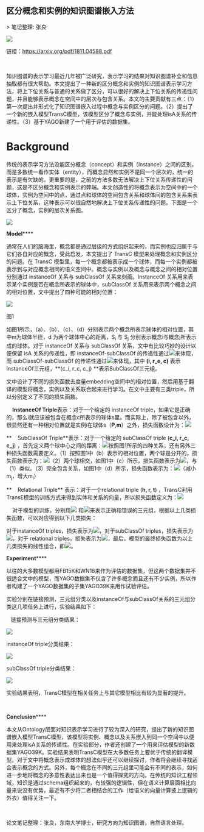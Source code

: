 
## 区分概念和实例的知识图谱嵌入方法

&gt; 笔记整理: 张良

![](img/区分概念和实例的知识图谱嵌入方法.md_1.png)

链接：https://arxiv.org/pdf/1811.04588.pdf

 

知识图谱的表示学习最近几年被广泛研究，表示学习的结果对知识图谱补全和信息抽取都有很大帮助。本文提出了一种新的区分概念和实例的知识图谱表示学习方法，将上下位关系与普通的关系做了区分，可以很好的解决上下位关系的传递性问题，并且能够表示概念在空间中的层次与包含关系。本文的主要贡献有三点：（1）第一次提出并形式化了知识图谱嵌入过程中概念与实例区分的问题。（2）提出了一个新的嵌入模型TransC模型，该模型区分了概念与实例，并能处理isA关系的传递性。（3）基于YAGO新建了一个用于评估的数据集。



# **Background**

传统的表示学习方法没能区分概念（concept）和实例（instance）之间的区别，而是多数统一看作实体（entity），而概念显然和实例不是同一个层次的，统一的表示是有欠缺的。更重要的是，之前的方法多数无法解决上下位关系传递性的问题，这是不区分概念和实例表示的弊端。本文创造性的将概念表示为空间中的一个球体，实例为空间中的点，通过点和球体的空间包含关系和球体间的包含关系来表示上下位关系，这种表示可以很自然地解决上下位关系传递性的问题。下图是一个区分了概念，实例的层次关系图。

![](img/区分概念和实例的知识图谱嵌入方法.md_2.png)

**Model******

通常在人们的脑海里，概念都是通过层级的方式组织起来的，而实例也应归属于与它们各自对应的概念，受此启发，本文提出了 TransC 模型来处理概念和实例区分的问题。在 TransC 模型里，每一个概念都被表示成一个球体，而每一个实例都被表示到与对应概念相同的语义空间中。概念与实例以及概念与概念之间的相对位置分别通过 instanceOf 关系与 subClassOf 关系来刻画。InstanceOf 关系用来表示某个实例是否在概念所表示的球体中，subClassOf 关系用来表示两个概念之间的相对位置，文中提出了四种可能的相对位置：

![](img/区分概念和实例的知识图谱嵌入方法.md_3.png)

图1

如图1所示，（a）、（b）、（c）、（d）分别表示两个概念所表示球体的相对位置，其中m为球体半径，d 为两个球体中心的距离，S<sub>i</sub> 与 S<sub>j</sub> 分别表示概念i与概念j所表示成的球体。对于 instanceOf 关系与 subClassOf 关系，文中有比较巧妙的设计以便保留 isA 关系的传递性，即 instanceOf-subClassOf 的传递性通过![](img/区分概念和实例的知识图谱嵌入方法.md_4.png)来体现，而 subClassOf-subClassOf 的传递性通过![](img/区分概念和实例的知识图谱嵌入方法.md_5.png)来体现，其中 **(i, r_e, c)** 表示InstanceOf三元组，**(c_i, r_c, c_j) **表示SubClassOf三元组。

文中设计了不同的损失函数去度量embedding空间中的相对位置，然后用基于翻译的模型将概念，实例以及关系联合起来进行学习。在文中主要有三类triple，所以分别定义了不同的损失函数。

    **InstanceOf Triple**表示：对于一个给定的 instanceOf triple，如果它是正确的，那么i就应该被包含在概念c所表示的球体s里。而实际上，除了被包含以外，很显然还有一种相对位置就是实例i在球体s（**P**,**m**）之外，损失函数设计为：![](img/区分概念和实例的知识图谱嵌入方法.md_6.png)

**    SubClassOf Triple**表示：对于一个给定的 subClassOf triple (**c_i, r_c, c_j**) ，首先定义两个球中心之间的距离：![](img/区分概念和实例的知识图谱嵌入方法.md_7.png)按照图1所示的四种关系，还有另外三种损失函数需要定义。（1）按照图1中（b）表示的相对位置，两个球是分开的，损失函数表示为：![](img/区分概念和实例的知识图谱嵌入方法.md_8.png)（2）两个球相交，如图1中（c）所示，损失函数表示为![](img/区分概念和实例的知识图谱嵌入方法.md_9.png)，与（1）类似。（3）完全包含关系，如图1中（d）所示，损失函数表示为：![](img/区分概念和实例的知识图谱嵌入方法.md_10.png)（减小m<sub>j</sub>，增大m<sub>i</sub>）

**    Relational Triple** 表示：对于一个relational triple (**h, r, t**) ，TransC利用TransE模型的训练方式来得到实体和关系的向量，所以损失函数定义为：![](img/区分概念和实例的知识图谱嵌入方法.md_11.png)

    对于模型的训练，分别用![](img/区分概念和实例的知识图谱嵌入方法.md_12.png) 和![](img/区分概念和实例的知识图谱嵌入方法.md_13.png)来表示正确和错误的三元组，根据以上几类损失函数，可以对应得到以下几类损失：

对于instanceOf triples，损失表示为![](img/区分概念和实例的知识图谱嵌入方法.md_14.png)，对于subClassOf triples，损失表示为![](img/区分概念和实例的知识图谱嵌入方法.md_15.png)，对于 relational triples，损失表示为![](img/区分概念和实例的知识图谱嵌入方法.md_16.png)，最后，模型的最终损失函数为以上几类损失的线性组合，即![](img/区分概念和实例的知识图谱嵌入方法.md_17.png)。

**Experiment******

以往的大多数模型都用FB15K和WN18来作为评估的数据集，但这两个数据集并不很适合文中的模型，而YAGO数据集不仅含了许多概念而且还有不少实例，所以作者构建了一个YAGO数据集的子集YAGO39K来用作试验评估。

实验分别在链接预测，三元组分类以及instanceOf与subClassOf关系的三元组分类这几项任务上进行，实验结果如下：

   链接预测与三元组分类结果：



![](img/区分概念和实例的知识图谱嵌入方法.md_18.png)

instanceOf triple分类结果：



![](img/区分概念和实例的知识图谱嵌入方法.md_19.png)



subClassOf triple分类结果：



![](img/区分概念和实例的知识图谱嵌入方法.md_20.png)

实验结果表明，TransC模型在相关任务上与其它模型相比有较为显著的提升。

 

**Conclusion******

本文从Ontology层面对知识表示学习进行了较为深入的研究，提出了新的知识图谱嵌入模型TransC模型，该模型将实例、概念以及关系嵌入到同一个空间中以便用来处理isA关系的传递性。在实验部分，作者还创建了一个用来评估模型的新数据集YAGO39K。实验结果表明TransC模型在大多数任务上要优于传统的翻译模型。对于文中将概念表示成球体的想法似乎还可以继续探讨，作者将会继续寻找适合表示概念的方式。另外，每个概念在不同的三元组里可能会有不同的表示，如何进一步地将概念的多意性表达出来也是一个值得探究的方向。在传统的知识工程领域，知识是通过schema组织起来的，有较强的逻辑性，但在语义计算层面相比向量来说没有优势，最近有不少将二者相结合的工作（给语义的向量计算披上逻辑的外衣）值得关注一下。

 

论文笔记整理：张良，东南大学博士，研究方向为知识图谱，自然语言处理。


